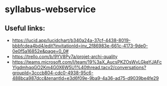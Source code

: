 # syllabus-webservice

## Useful links:
* https://lucid.app/lucidchart/b340a24a-37cf-4438-8019-bbbfcdea4bd4/edit?invitationId=inv_2f86983e-661c-4173-9de0-0e0f5a16852e&page=0_0#
* https://trello.com/b/9YV8Py7a/projet-archi-quality
* https://teams.microsoft.com/l/team/19%3aX_AucsPKZOsWvLGkeYJAFcYlgdmhqqGO2Km4G0X6W5U1%40thread.tacv2/conversations?groupId=3cccb804-cdc0-4938-95c6-488bca987dcc&tenantId=e3d6f09e-9ba9-4a36-ad75-d9039be4fe29